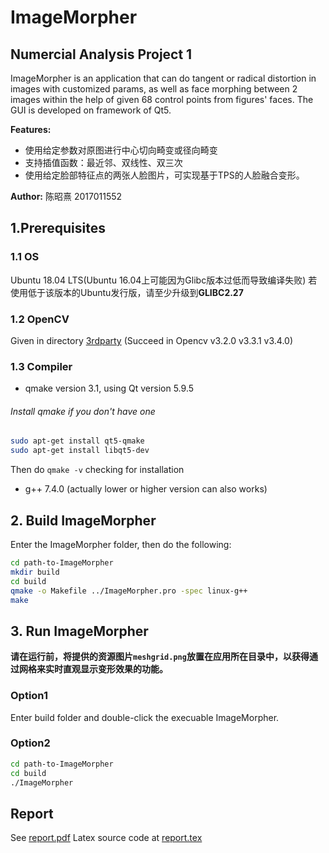 # ImageMorpher
## Numercial Analysis Project 1

ImageMorpher is an application that can do tangent or radical distortion in images with customized params, as well as face morphing between 2 images within the help of given 68 control points from figures' faces. The GUI is developed on framework of Qt5.

**Features:**

- 使用给定参数对原图进行中心切向畸变或径向畸变
- 支持插值函数：最近邻、双线性、双三次
- 使用给定脸部特征点的两张人脸图片，可实现基于TPS的人脸融合变形。


**Author:** 陈昭熹 2017011552

## 1.Prerequisites

### 1.1 OS

Ubuntu 18.04 LTS(Ubuntu 16.04上可能因为Glibc版本过低而导致编译失败)
若使用低于该版本的Ubuntu发行版，请至少升级到**GLIBC2.27**

### 1.2 OpenCV

Given in directory [3rdparty](3rdparty/)
(Succeed in Opencv v3.2.0 v3.3.1 v3.4.0)

### 1.3 Compiler

- qmake version 3.1, using Qt version 5.9.5
###### Install qmake if you don't have one
```bash
sudo apt-get install qt5-qmake
sudo apt-get install libqt5-dev
```
Then do ```qmake -v``` checking for installation

- g++ 7.4.0 (actually lower or higher version can also works)

## 2. Build ImageMorpher
Enter the ImageMorpher folder, then do the following:
```bash
cd path-to-ImageMorpher
mkdir build
cd build
qmake -o Makefile ../ImageMorpher.pro -spec linux-g++
make
```

## 3. Run ImageMorpher

**请在运行前，将提供的资源图片`meshgrid.png`放置在应用所在目录中，以获得通过网格来实时直观显示变形效果的功能。**
### Option1
Enter build folder and double-click the execuable ImageMorpher.

### Option2
```bash
cd path-to-ImageMorpher
cd build
./ImageMorpher
```

## Report
See [report.pdf](report/report.pdf)
Latex source code at [report.tex](report/report.tex)
